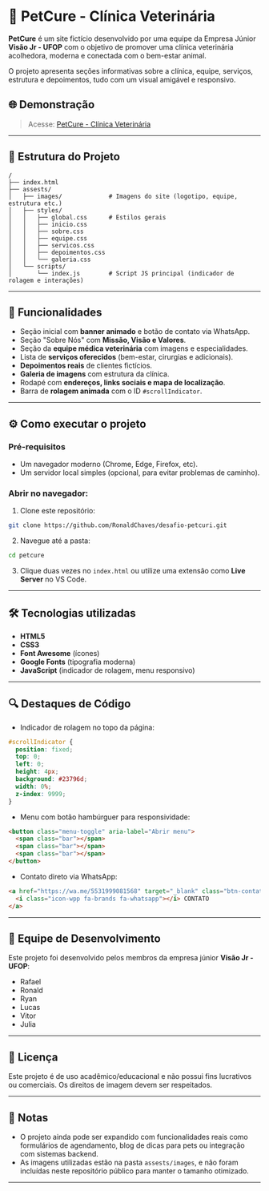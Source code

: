 # 🐾 PetCure - Clínica Veterinária

**PetCure** é um site fictício desenvolvido por uma equipe da Empresa Júnior **Visão Jr - UFOP** com o objetivo de promover uma clínica veterinária acolhedora, moderna e conectada com o bem-estar animal.

O projeto apresenta seções informativas sobre a clínica, equipe, serviços, estrutura e depoimentos, tudo com um visual amigável e responsivo.

## 🌐 Demonstração

> Acesse: [PetCure - Clínica Veterinária](clinicapetcure.netlify.app)

---

## 🧱 Estrutura do Projeto

```
/
├── index.html
├── assests/
│   ├── images/             # Imagens do site (logotipo, equipe, estrutura etc.)
│   ├── styles/
│   │   ├── global.css      # Estilos gerais
│   │   ├── inicio.css
│   │   ├── sobre.css
│   │   ├── equipe.css
│   │   ├── servicos.css
│   │   ├── depoimentos.css
│   │   └── galeria.css
│   └── scripts/
│       └── index.js        # Script JS principal (indicador de rolagem e interações)
```

---

## 🚀 Funcionalidades

- Seção inicial com **banner animado** e botão de contato via WhatsApp.
- Seção "Sobre Nós" com **Missão, Visão e Valores**.
- Seção da **equipe médica veterinária** com imagens e especialidades.
- Lista de **serviços oferecidos** (bem-estar, cirurgias e adicionais).
- **Depoimentos reais** de clientes fictícios.
- **Galeria de imagens** com estrutura da clínica.
- Rodapé com **endereços, links sociais e mapa de localização**.
- Barra de **rolagem animada** com o ID `#scrollIndicator`.

---

## ⚙️ Como executar o projeto

### Pré-requisitos

- Um navegador moderno (Chrome, Edge, Firefox, etc).
- Um servidor local simples (opcional, para evitar problemas de caminho).

### Abrir no navegador:

1. Clone este repositório:

```bash
git clone https://github.com/RonaldChaves/desafio-petcuri.git
```

2. Navegue até a pasta:

```bash
cd petcure
```

3. Clique duas vezes no `index.html` ou utilize uma extensão como **Live Server** no VS Code.

---

## 🛠️ Tecnologias utilizadas

- **HTML5**
- **CSS3**
- **Font Awesome** (ícones)
- **Google Fonts** (tipografia moderna)
- **JavaScript** (indicador de rolagem, menu responsivo)

---

## 🔍 Destaques de Código

- Indicador de rolagem no topo da página:
```css
#scrollIndicator {
  position: fixed;
  top: 0;
  left: 0;
  height: 4px;
  background: #23796d;
  width: 0%;
  z-index: 9999;
}
```

- Menu com botão hambúrguer para responsividade:
```html
<button class="menu-toggle" aria-label="Abrir menu">
  <span class="bar"></span>
  <span class="bar"></span>
  <span class="bar"></span>
</button>
```

- Contato direto via WhatsApp:
```html
<a href="https://wa.me/5531999081568" target="_blank" class="btn-contato">
  <i class="icon-wpp fa-brands fa-whatsapp"></i> CONTATO
</a>
```

---

## 👥 Equipe de Desenvolvimento

Este projeto foi desenvolvido pelos membros da empresa júnior **Visão Jr - UFOP**:

- Rafael 
- Ronald 
- Ryan 
- Lucas 
- Vitor 
- Julia 

---

## 📄 Licença

Este projeto é de uso acadêmico/educacional e não possui fins lucrativos ou comerciais. Os direitos de imagem devem ser respeitados.

---

## 📌 Notas

- O projeto ainda pode ser expandido com funcionalidades reais como formulários de agendamento, blog de dicas para pets ou integração com sistemas backend.
- As imagens utilizadas estão na pasta `assests/images`, e não foram incluídas neste repositório público para manter o tamanho otimizado.

---
